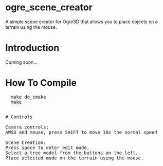 ogre_scene_creator
==================

A simple scene creator for Ogre3D that allows you to place objects on a terrain using the mouse.

# Introduction

Coming soon...

# How To Compile
<pre>
  make do_cmake
  make
<pre>

# Controls

Camera controls:
AWSD and mouse, press SHIFT to move 10x the normal speed

Scene Creation:
Press space to enter edit mode.
Select a tree model from the buttons on the left.
Place selected mode on the terrain using the mouse.